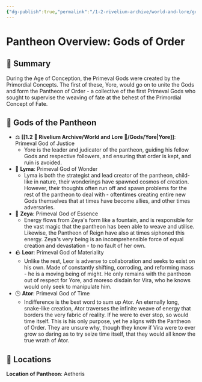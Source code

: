 ```yaml
---
{"dg-publish":true,"permalink":"/1-2-rivelium-archive/world-and-lore/gods/gods-of-order/","created":"2025-06-21T13:14:55.539+02:00","updated":"2025-06-21T14:14:56.451+02:00"}
---
```


# Pantheon Overview: Gods of Order

## 📃 Summary

During the Age of Conception, the Primeval Gods were created by the Primordial Concepts. The first of these, Yore, would go on to unite the Gods and form the Pantheon of Order - a collective of the first Primeval Gods who sought to supervise the weaving of fate at the behest of the Primordial Concept of Fate.
## 📜 Gods of the Pantheon

- ⚖️ **[[1.2 🎲 Rivelium Archive/World and Lore 📜/Gods/Yore\|Yore]]**: Primeval God of Justice
	- Yore is the leader and judicator of the pantheon, guiding his fellow Gods and respective followers, and ensuring that order is kept, and ruin is avoided.
- 💭 **Lyma**: Primeval God of Wonder
	- Lyma is both the strategist and lead creator of the pantheon, child-like in nature, their wonderings have spawned cosmos of creation. However, their thoughts often run off and spawn problems for the rest of the pantheon to deal with - oftentimes creating entire new Gods themselves that at times have become allies, and other times adversaries.
- 🌌 **Zeya**: Primeval God of Essence
	- Energy flows from Zeya's form like a fountain, and is responsible for the vast magic that the pantheon has been able to weave and utilise. Likewise, the Pantheon of Reign have also at times siphoned this energy. Zeya's very being is an incomprehensible force of equal creation and devastation - to no fault of her own.
- 🪨 **Leor**: Primeval God of Materiality
	- Unlike the rest, Leor is adverse to collaboration and seeks to exist on his own. Made of constantly shifting, corroding, and reforming mass - he is a moving being of might. He only remains with the pantheon out of respect for Yore, and moreso disdain for Vira, who he knows would only seek to manipulate him.
- 🕒 **Ator**: Primeval God of Time
	- Indifference is the best word to sum up Ator. An eternally long, snake-like creation, Ator traverses the infinite weave of energy that borders the very fabric of reality. If he were to ever stop, so would time itself. This is his only purpose, yet he aligns with the Pantheon of Order. They are unsure why, though they know if Vira were to ever grow so daring as to try seize time itself, that they would all know the true wrath of Ator.
## 📌 Locations

**Location of Pantheon**: Aetheris